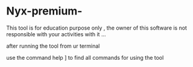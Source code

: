 # Nyx-premium-

This tool is for education purpose only , the owner of this software is not responsible with your activities with it ...

after running the tool from ur terminal 

use the command  help ] to find all commands for using the tool 

